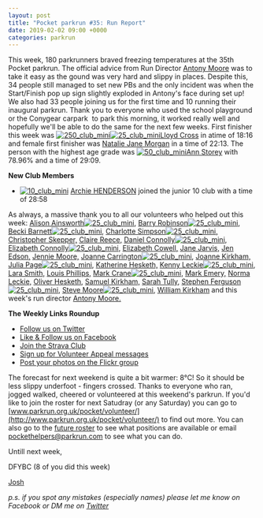 ```yaml
---
layout: post
title: "Pocket parkrun #35: Run Report"
date: 2019-02-02 09:00 +0000
categories: parkrun
---
```


This week, 180 parkrunners braved freezing temperatures at the 35th Pocket parkrun. The official advice from Run Director [Antony Moore](http://www.parkrun.org.uk/results/athleteresultshistory/?athleteNumber=2865977) was to take it easy as the gound was very hard and slippy in places. Despite this, 34 people still managed to set new PBs and the only incident was when the Start/Finish pop up sign slightly exploded in Antony's face during set up! We also had 33 people joining us for the first time and 10 running their inaugural parkrun. Thank you to everyone who used the school playground or the Conygear carpark  to park this morning, it worked really well and hopefully we'll be able to do the same for the next few weeks. First finisher this week was [![250_club_mini](https://images.parkrun.com/blogs.dir/1667/files/2019/02/250_club_mini.jpg)](http://www.parkrun.com/about/parkrunclubs)[![25_club_mini](https://images.parkrun.com/blogs.dir/1667/files/2019/02/25_club_mini.jpg)](https://images.parkrun.com/blogs.dir/1667/files/2019/02/25_club_mini.jpg)[Lloyd Cross](http://www.parkrun.org.uk/pocket/results/latestresults/athletehistory?athleteNumber=208558) in atime of 18:16 and female first finisher was [Natalie Jane Morgan](http://www.parkrun.org.uk/pocket/results/latestresults/athletehistory?athleteNumber=54524) in a time of 22:13. The person with the highest age grade was [![50_club_mini](https://images.parkrun.com/blogs.dir/1667/files/2019/02/50_club_mini.jpg)](http://www.parkrun.com/about/parkrunclubs)[Ann Storey](http://www.parkrun.org.uk/pocket/results/latestresults/athletehistory?athleteNumber=3408341) with 78.96% and a time of 29:09. 

**New Club Members**

*   [![10_club_mini](https://images.parkrun.com/blogs.dir/1667/files/2019/02/10_club_mini.jpg)](http://www.parkrun.com/about/parkrunclubs) [Archie HENDERSON](http://www.parkrun.org.uk/pocket/results/latestresults/athletehistory?athleteNumber=2934416) joined the junior 10 club with a time of 28:58

As always, a massive thank you to all our volunteers who helped out this week: [Alison Ainsworth](http://www.parkrun.org.uk/results/athleteresultshistory/?athleteNumber=955830)[![25_club_mini](https://images.parkrun.com/blogs.dir/1667/files/2019/02/25_club_mini.jpg)](http://www.parkrun.com/about/parkrunclubs), [Barry Robinson](http://www.parkrun.org.uk/results/athleteresultshistory/?athleteNumber=2450973)[![25_club_mini](https://images.parkrun.com/blogs.dir/1667/files/2019/02/25_club_mini.jpg)](http://www.parkrun.com/about/parkrunclubs), [Becki Barnett](http://www.parkrun.org.uk/results/athleteresultshistory/?athleteNumber=4161773)[![25_club_mini](https://images.parkrun.com/blogs.dir/1667/files/2019/02/25_club_mini.jpg)](http://www.parkrun.com/about/parkrunclubs), [Charlotte Simpson](http://www.parkrun.org.uk/results/athleteresultshistory/?athleteNumber=2079756)[![25_club_mini](https://images.parkrun.com/blogs.dir/1667/files/2019/02/25_club_mini.jpg),](http://www.parkrun.com/about/parkrunclubs) [Christopher Skepper,](http://www.parkrun.org.uk/results/athleteresultshistory/?athleteNumber=3655506) [Claire Reece,](http://www.parkrun.org.uk/results/athleteresultshistory/?athleteNumber=4701687) [Daniel Connolly](http://www.parkrun.org.uk/results/athleteresultshistory/?athleteNumber=58845)[![25_club_mini](https://images.parkrun.com/blogs.dir/1667/files/2019/02/25_club_mini.jpg)](http://www.parkrun.com/about/parkrunclubs), [Elizabeth Connolly](http://www.parkrun.org.uk/results/athleteresultshistory/?athleteNumber=136633)[![25_club_mini](https://images.parkrun.com/blogs.dir/1667/files/2019/02/25_club_mini.jpg)](http://www.parkrun.com/about/parkrunclubs), [Elizabeth Cowell,](http://www.parkrun.org.uk/results/athleteresultshistory/?athleteNumber=5095759) [Jane Jarvis,](http://www.parkrun.org.uk/results/athleteresultshistory/?athleteNumber=434174) [Jen Edson,](http://www.parkrun.org.uk/results/athleteresultshistory/?athleteNumber=5005189) [Jennie Moore,](http://www.parkrun.org.uk/results/athleteresultshistory/?athleteNumber=2779626) [Joanne Carrington](http://www.parkrun.org.uk/results/athleteresultshistory/?athleteNumber=181580)[![25_club_mini](https://images.parkrun.com/blogs.dir/1667/files/2019/02/25_club_mini.jpg)](http://www.parkrun.com/about/parkrunclubs), [Joanne Kirkham,](http://www.parkrun.org.uk/results/athleteresultshistory/?athleteNumber=4936439) [Julia Page](http://www.parkrun.org.uk/results/athleteresultshistory/?athleteNumber=508834)[![25_club_mini](https://images.parkrun.com/blogs.dir/1667/files/2019/02/25_club_mini.jpg)](http://www.parkrun.com/about/parkrunclubs), [Katherine Hesketh,](http://www.parkrun.org.uk/results/athleteresultshistory/?athleteNumber=3623534) [Kenny Leckie](http://www.parkrun.org.uk/results/athleteresultshistory/?athleteNumber=4073128)[![25_club_mini](https://images.parkrun.com/blogs.dir/1667/files/2019/02/25_club_mini.jpg)](http://www.parkrun.com/about/parkrunclubs), [Lara Smith,](http://www.parkrun.org.uk/results/athleteresultshistory/?athleteNumber=5160835) [Louis Phillips,](http://www.parkrun.org.uk/results/athleteresultshistory/?athleteNumber=1887851) [Mark Crane](http://www.parkrun.org.uk/results/athleteresultshistory/?athleteNumber=4072444)[![25_club_mini](https://images.parkrun.com/blogs.dir/1667/files/2019/02/25_club_mini.jpg)](http://www.parkrun.com/about/parkrunclubs), [Mark Emery,](http://www.parkrun.org.uk/results/athleteresultshistory/?athleteNumber=4772621) [Norma Leckie,](http://www.parkrun.org.uk/results/athleteresultshistory/?athleteNumber=85968) [Oliver Hesketh,](http://www.parkrun.org.uk/results/athleteresultshistory/?athleteNumber=5350169) [Samuel Kirkham,](http://www.parkrun.org.uk/results/athleteresultshistory/?athleteNumber=4957874) [Sarah Tully,](http://www.parkrun.org.uk/results/athleteresultshistory/?athleteNumber=4909207) [Stephen Ferguson](http://www.parkrun.org.uk/results/athleteresultshistory/?athleteNumber=190582)[![25_club_mini](https://images.parkrun.com/blogs.dir/1667/files/2019/02/25_club_mini.jpg)](http://www.parkrun.com/about/parkrunclubs), [Steve Moore](http://www.parkrun.org.uk/results/athleteresultshistory/?athleteNumber=1771782)[![25_club_mini](https://images.parkrun.com/blogs.dir/1667/files/2019/02/25_club_mini.jpg)](http://www.parkrun.com/about/parkrunclubs), [William Kirkham](http://www.parkrun.org.uk/results/athleteresultshistory/?athleteNumber=4936459) and this week's run director [Antony Moore.](http://www.parkrun.org.uk/results/athleteresultshistory/?athleteNumber=2865977)

**The Weekly Links Roundup**

*   [Follow us on Twitter](https://twitter.com/pocketparkrun)
*   [Like & Follow us on Facebook](https://www.facebook.com/pocketparkrun/)
*   [Join the Strava Club](https://www.strava.com/clubs/pocketparkrun)
*   [Sign up for Volunteer Appeal messages](https://www.parkrun.com/runner/opt-ins/?Country=UK)
*   [Post your photos on the Flickr group](https://www.flickr.com/groups/pocket-parkrun/)

The forecast for next weekend is quite a bit warmer: 8°C! So it should be less slippy underfoot - fingers crossed. Thanks to everyone who ran, jogged walked, cheered or volunteered at this weekend's parkrun. If you'd like to join the roster for next Satudray (or any Saturday) you can go to [www.parkrun.org.uk/pocket/volunteer/](http://www.parkrun.org.uk/pocket/volunteer/) to find out more. You can also go to the [future roster](http://www.parkrun.org.uk/pocket/futureroster/ "future roster") to see what positions are available or email [pockethelpers@parkrun.com](mailto:pockethelpers@parkrun.com) to see what you can do.

Untill next week,

DFYBC (8 of you did this week)

[Josh](http://www.parkrun.org.uk/results/athleteresultshistory/?athleteNumber=4196740)

_p.s. if you spot any mistakes (especially names) please let me know on Facebook or DM me on [Twitter](https://twitter.com/_Josh_justJosh)_
